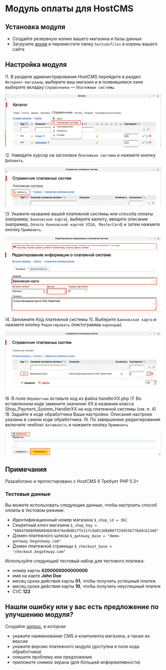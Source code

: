 # Модуль оплаты для HostCMS

## Установка модуля

  * Создайте резервную копию вашего магазина и базы данных
  * Загрузите [архив](https://github.com/beGateway/hostcms-payment-module/archive/master.zip) и переместите папку `hostcmsfiles` в корень вашего сайта

## Настройка модуля

!1. В разделе администрирования HostCMS перейдите в раздел `Интернет-магазины`, выберите ваш магазин и в появившемся окне выберите вкладку `Справочники` — `Платежные системы`.

![Шаг 1](https://github.com/beGateway/hostcms-payment-module/raw/master/doc/pic1.png)

!2. Наведите курсор на заголовок `Платежная система` и нажмите кнопку `Добавить`.

![Шаг 2](https://github.com/beGateway/hostcms-payment-module/raw/master/doc/pic2.png)

!3. Укажите название вашей платежной системы или способа оплаты (например, `Банковская карта`), выберите валюту, введите описание (например, `Оплата банковской картой VISA, MasterCard`) и затем нажмите кнопку `Применить`

![Шаг 3](https://github.com/beGateway/hostcms-payment-module/raw/master/doc/pic3.png)

!4. Запомните Код платежной системы
!5. Выберите `Банковская карта` и нажмите кнопку `Редактировать` (пиктограмма `карандаш`).

![Шаг 5](https://github.com/beGateway/hostcms-payment-module/raw/master/doc/pic5.png)

!6. В поле `Обработчик` вставьте код из файла handlerXX.php
!7. Во вставленном коде замените значение XX в названии класса Shop_Payment_System_HandlerXX на код платежной системы (см. п. 4)
!8. Задайте в коде обработчика Ваши настройки. Описания настроек указаны в самом коде обработчика.
!9. По завершению редактирования включите чекбокс `Активность` и нажмите кнопку `Применить`

![Шаг 9](https://github.com/beGateway/hostcms-payment-module/raw/master/doc/pic9.png)

## Примечания

Разработано и протестировано c HostCMS 6
Требует PHP 5.3+

### Тестовые данные

Вы можете использовать следующие данные, чтобы настроить способ оплаты в
тестовом режиме:

  * Идентификационный номер магазина `$_shop_id = 361`
  * Секретный ключ магазина `$_shop_key = "b8647b68898b084b836474ed8d61ffe117c9a01168d867f24953b776ddcb134d"`
  * Домен платежного шлюза `$_gateway_base = "demo-gateway.begateway.com"`
  * Домен платежной страницы `$_checkout_base = "checkout.begateway.com"`

Используйте следующий тестовый набор для тестового платежа:

  * номер карты __4200000000000000__
  * имя на карте __John Doe__
  * месяц срока действия карты __01__, чтобы получить успешный платеж
  * месяц срока действия карты __10__, чтобы получить неуспешный платеж
  * CVC __123__

## Нашли ошибку или у вас есть предложение по улучшению модуля?

Создайте [запрос](https://github.com/beGateway/hostcms-payment-module/issues/new), в котором:

  * укажите наименование CMS и компонента магазина, а также их версии
  * укажите версию платежного модуля (доступна в поле кода обработчика)
  * опишите проблему или предложение
  * приложите снимок экрана (для большей информативности)
